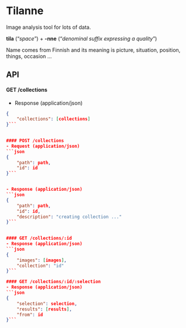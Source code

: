 # Tilanne

Image analysis tool for lots of data.



**tila** (“*space*”) +‎ **-nne** (“*denominal suffix expressing a quality*”)

Name comes from Finnish and its meaning is  picture, situation, position, things, occasion ...

## API

#### GET /collections
- Response (application/json)
```json 
{
    "collections": [collections]
}```

  
#### POST /collections
- Request (application/json)
```json
{
	"path": path,
	"id": id
}```


- Response (application/json)
```json
{
    "path": path,
    "id": id,
    "description": "creating collection ..."
}```

  
#### GET /collections/:id
- Response (application/json)
```json
{
    "images": [images],
    "collection": "id"
}```

#### GET /collections/:id/:selection
- Response (application/json)
```json
{
    "selection": selection,
    "results": [results],
    "from": id
}```










